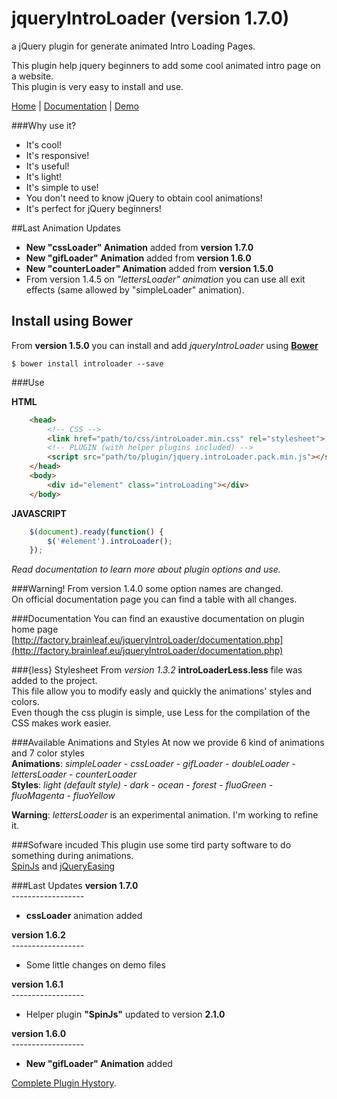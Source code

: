 jqueryIntroLoader (version 1.7.0)
===================================

a jQuery plugin for generate animated Intro Loading Pages.

This plugin help jquery beginners to add some cool animated intro page on a website.<br>
This plugin is very easy to install and use.

[Home](http://factory.brainleaf.eu/jqueryIntroLoader) | 
[Documentation](http://factory.brainleaf.eu/jqueryIntroLoader/documentation.php) | [Demo](http://factory.brainleaf.eu/jqueryIntroLoader/demo)

###Why use it?

- It's cool!
- It's responsive!
- It's useful!
- It's light!
- It's simple to use!
- You don't need to know jQuery to obtain cool animations!
- It's perfect for jQuery beginners!

##Last Animation Updates
- **New "cssLoader" Animation** added from **version 1.7.0**
- **New "gifLoader" Animation** added from **version 1.6.0**
- **New "counterLoader" Animation** added from **version 1.5.0**
- From version 1.4.5 on *"lettersLoader" animation* you can use all exit effects (same allowed by "simpleLoader" animation).<br>

## Install using Bower
From **version 1.5.0** you can install and add *jqueryIntroLoader* using  **[Bower](http://bower.io/)**
```
$ bower install introloader --save
```


###Use

**HTML**<br>
```html
    <head>
        <!-- CSS -->
        <link href="path/to/css/introLoader.min.css" rel="stylesheet">
        <!-- PLUGIN (with helper plugins included) -->
        <script src="path/to/plugin/jquery.introLoader.pack.min.js"></script>
    </head>
    <body>
        <div id="element" class="introLoading"></div>
    </body>
```

**JAVASCRIPT**<br>
```javascript
    $(document).ready(function() {
        $('#element').introLoader();
    });
```

*Read documentation to learn more about plugin options and use.*

###Warning!
From version 1.4.0 some option names are changed.<br>
On official documentation page you can find a table with all changes.

###Documentation
You can find an exaustive documentation on plugin home page<br> [http://factory.brainleaf.eu/jqueryIntroLoader/documentation.php](http://factory.brainleaf.eu/jqueryIntroLoader/documentation.php)

###{less} Stylesheet
From *version 1.3.2*  **introLoaderLess.less** file was added to the project.<br>
This file allow you to modify easly and quickly the animations' styles and colors.<br>
Even though the css plugin is simple, use Less for the compilation of the CSS makes work easier.

###Available Animations and Styles
At now we provide 6 kind of animations and 7 color styles<br>
**Animations**: *simpleLoader* - *cssLoader* - *gifLoader* - *doubleLoader* - *lettersLoader* - *counterLoader*<br>
**Styles**: *light (default style)* - *dark* - *ocean* - *forest* - *fluoGreen* - *fluoMagenta* - *fluoYellow*

**Warning**: *lettersLoader* is an experimental animation. I'm working to refine it.

###Sofware incuded
This plugin use some tird party software to do something during animations.<br>
[SpinJs](fgnass.github.io/spin.js/) and [jQueryEasing](http://gsgd.co.uk/sandbox/jquery/easing/)

###Last Updates
**version 1.7.0**<br>
*------------------*<br>
- **cssLoader** animation added

**version 1.6.2**<br>
*------------------*<br>
- Some little changes on demo files

**version 1.6.1**<br>
*------------------*<br>
- Helper plugin **"SpinJs"** updated to version **2.1.0**

**version 1.6.0**<br>
*------------------*<br>
- **New "gifLoader" Animation** added


[Complete Plugin Hystory](https://github.com/Gix075/jqueryIntroLoader/wiki).
